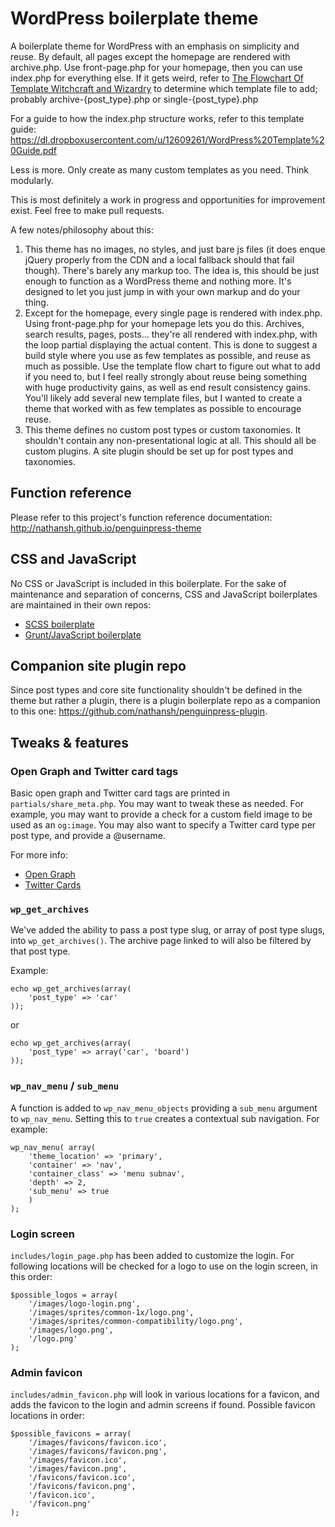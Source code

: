 # WordPress boilerplate theme

A boilerplate theme for WordPress with an emphasis on simplicity and reuse. By default, all pages except the homepage are rendered with archive.php. Use front-page.php for your homepage, then you can use index.php for everything else. If it gets weird, refer to [The Flowchart Of Template Witchcraft and Wizardry](http://codex.wordpress.org/File:wp-template-hierarchy.jpg) to determine which template file to add; probably archive-{post_type}.php or single-{post_type}.php

For a guide to how the index.php structure works, refer to this template guide: https://dl.dropboxusercontent.com/u/12609261/WordPress%20Template%20Guide.pdf

Less is more. Only create as many custom templates as you need. Think modularly.

This is most definitely a work in progress and opportunities for improvement exist. Feel free to make pull requests.

A few notes/philosophy about this:

1. This theme has no images, no styles, and just bare js files (it does enque jQuery properly from the CDN and a local fallback should that fail though). There's barely any markup too. The idea is, this should be just enough to function as a WordPress theme and nothing more. It's designed to let you just jump in with your own markup and do your thing.
2. Except for the homepage, every single page is rendered with index.php. Using front-page.php for your homepage lets you do this. Archives, search results, pages, posts... they're all rendered with index.php, with the loop partial displaying the actual content. This is done to suggest a build style where you use as few templates as possible, and reuse as much as possible. Use the template flow chart to figure out what to add if you need to, but I feel really strongly about reuse being something with huge productivity gains, as well as end result consistency gains. You'll likely add several new template files, but I wanted to create a theme that worked with as few templates as possible to encourage reuse.
3. This theme defines no custom post types or custom taxonomies. It shouldn't contain any non-presentational logic at all. This should all be custom plugins. A site plugin should be set up for post types and taxonomies.

## Function reference
Please refer to this project's function reference documentation: http://nathansh.github.io/penguinpress-theme

## CSS and JavaScript
No CSS or JavaScript is included in this boilerplate. For the sake of maintenance and separation of concerns, CSS and JavaScript boilerplates are maintained in their own repos:

* [SCSS boilerplate](github.com/nathansh/sassyplate)
* [Grunt/JavaScript boilerplate](https://github.com/nathansh/gruntyplate)

## Companion site plugin repo

Since post types and core site functionality shouldn't be defined in the theme but rather a plugin, there is a plugin boilerplate repo as a companion to this one: https://github.com/nathansh/penguinpress-plugin.

## Tweaks & features

### Open Graph and Twitter card tags

Basic open graph and Twitter card tags are printed in `partials/share_meta.php`. You may want to tweak these as needed. For example, you may want to provide a check for a custom field image to be used as an `og:image`. You may also want to specify a Twitter card type per post type, and provide a @username.

For more info:
* [Open Graph](http://ogp.me/)
* [Twitter Cards](https://dev.twitter.com/cards/overview)

### `wp_get_archives`

We've added the ability to pass a post type slug, or array of post type slugs, into `wp_get_archives()`. The archive page
linked to will also be filtered by that post type.

Example:

	echo wp_get_archives(array(
		'post_type' => 'car'
	));

or

	echo wp_get_archives(array(
		'post_type' => array('car', 'board')
	));


### `wp_nav_menu` / `sub_menu`
A function is added to `wp_nav_menu_objects` providing a `sub_menu` argument to `wp_nav_menu`. Setting this to `true` creates a contextual sub navigation. For example:

	wp_nav_menu( array(
		'theme_location' => 'primary',
		'container' => 'nav',
		'container_class' => 'menu subnav',
		'depth' => 2,
		'sub_menu' => true
		)
	);


### Login screen

`includes/login_page.php` has been added to customize the login. For following locations will be checked for a logo to use on the login screen, in this order:

	$possible_logos = array(
		'/images/logo-login.png',
		'/images/sprites/common-1x/logo.png',
		'/images/sprites/common-compatibility/logo.png',
		'/images/logo.png',
		'/logo.png'
	);

### Admin favicon
`includes/admin_favicon.php` will look in various locations for a favicon, and adds the favicon to the login and admin screens if found. Possible favicon locations in order:

	$possible_favicons = array(
		'/images/favicons/favicon.ico',
		'/images/favicons/favicon.png',
		'/images/favicon.ico',
		'/images/favicon.png',
		'/favicons/favicon.ico',
		'/favicons/favicon.png',
		'/favicon.ico',
		'/favicon.png'
	);
